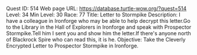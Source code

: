 Quest ID: 514
Web page URL: https://database.turtle-wow.org/?quest=514
Level: 34
Min Level: 30
Race: 77
Title: Letter to Stormpike
Description: I have a colleague in Ironforge who may be able to help decrypt this letter.Go to the Library in the Hall of Explorers in Ironforge and speak with Prospector Stormpike.Tell him I sent you and show him the letter.If there's anyone north of Blackrock Spire who can read this, it is he.
Objective: Take the Cleverly Encrypted Letter to Prospector Stormpike in Ironforge.
